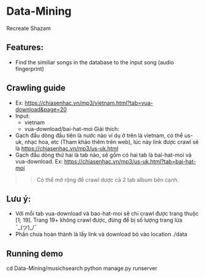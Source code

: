 # Data-Mining

Recreate Shazam

## Features:
- Find the similiar songs in the database to the input song (audio fingerprint)


## Crawling guide
- Ex: https://chiasenhac.vn/mp3/vietnam.html?tab=vua-download&page=20
- Input: 
  - vietnam
  - vua-download/bai-hat-moi
Giải thích:
- Gạch đầu dòng đầu tiên là nước nào ví dụ ở trên là vietnam, có thể us-uk, nhạc hoa, etc (Tham khảo thêm trên web), lúc này link được crawl sẽ là  https://chiasenhac.vn/mp3/us-uk.html
- Gạch đầu dòng thứ hai là tab nào, sẽ gồm có hai tab là bai-hat-moi và vua-download. Ex: https://chiasenhac.vn/mp3/us-uk.html?tab=bai-hat-moi

>> Có thể mở rộng để crawl dược cả 2 tab album bên cạnh.

## Lưu ý:
- Với mỗi tab vua-download và bao-hat-moi sẽ chỉ crawl được trang thuộc [1; 19]. Trang 19+ không crawl được, đừng để bị số lượng trang lừa ¯\_(ツ)_/¯
- Phần chưa hoàn thành là lấy link và download bỏ vào location ./data


## Running demo

cd Data-Mining/musichsearch
python manage.py runserver
